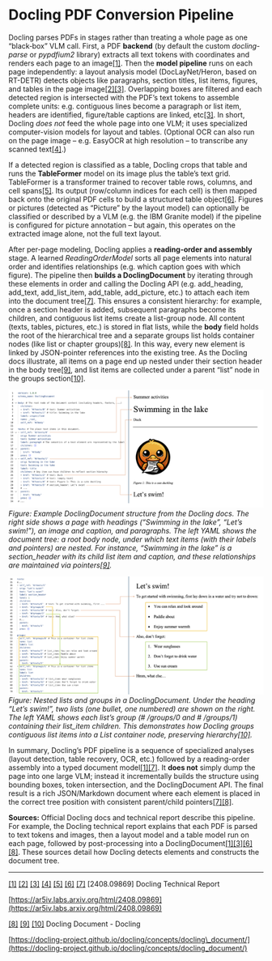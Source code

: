 # Docling PDF Conversion Pipeline

Docling parses PDFs in stages rather than treating a whole page as one “black‐box” VLM call. First, a PDF **backend** (by default the custom *docling-parse* or *pypdfium2* library) extracts all text tokens with coordinates and renders each page to an image[\[1\]](https://ar5iv.labs.arxiv.org/html/2408.09869#:~:text=Docling%20implements%20a%20linear%20pipeline,the%20document%20language%2C%20infers%20reading). Then the **model pipeline** runs on each page independently: a layout analysis model (DocLayNet/Heron, based on RT-DETR) detects objects like paragraphs, section titles, list items, figures, and tables in the page image[\[2\]](https://ar5iv.labs.arxiv.org/html/2408.09869#:~:text=Our%20layout%20analysis%20model%20is,5)[\[3\]](https://ar5iv.labs.arxiv.org/html/2408.09869#:~:text=The%20Docling%20pipeline%20feeds%20page,items%2C%20captions%2C%20figures%20or%20tables). Overlapping boxes are filtered and each detected region is intersected with the PDF’s text tokens to assemble complete units: e.g. contiguous lines become a paragraph or list item, headers are identified, figure/table captions are linked, etc[\[3\]](https://ar5iv.labs.arxiv.org/html/2408.09869#:~:text=The%20Docling%20pipeline%20feeds%20page,items%2C%20captions%2C%20figures%20or%20tables). In short, Docling *does not* feed the whole page into one VLM; it uses specialized computer-vision models for layout and tables. (Optional OCR can also run on the page image – e.g. EasyOCR at high resolution – to transcribe any scanned text[\[4\]](https://ar5iv.labs.arxiv.org/html/2408.09869#:~:text=).)

If a detected region is classified as a table, Docling crops that table and runs the **TableFormer** model on its image plus the table’s text grid. TableFormer is a transformer trained to recover table rows, columns, and cell spans[\[5\]](https://ar5iv.labs.arxiv.org/html/2408.09869#:~:text=The%20TableFormer%20model%C2%A0,inference%2C%20our%20implementation%20relies%20on). Its output (row/column indices for each cell) is then mapped back onto the original PDF cells to build a structured table object[\[6\]](https://ar5iv.labs.arxiv.org/html/2408.09869#:~:text=The%20Docling%20pipeline%20feeds%20all,be%20processed%20on%20a%20standard). Figures or pictures (detected as “Picture” by the layout model) can optionally be classified or described by a VLM (e.g. the IBM Granite model) if the pipeline is configured for picture annotation – but again, this operates on the extracted image alone, not the full text layout.

After per-page modeling, Docling applies a **reading-order and assembly** stage. A learned *ReadingOrderModel* sorts all page elements into natural order and identifies relationships (e.g. which caption goes with which figure). The pipeline then **builds a DoclingDocument** by iterating through these elements in order and calling the Docling API (e.g. add\_heading, add\_text, add\_list\_item, add\_table, add\_picture, etc.) to attach each item into the document tree[\[7\]](https://ar5iv.labs.arxiv.org/html/2408.09869#:~:text=3). This ensures a consistent hierarchy: for example, once a section header is added, subsequent paragraphs become its children, and contiguous list items create a list-group node. All content (texts, tables, pictures, etc.) is stored in flat lists, while the **body** field holds the root of the hierarchical tree and a separate groups list holds container nodes (like list or chapter groups)[\[8\]](https://docling-project.github.io/docling/concepts/docling_document/#:~:text=All%20of%20the%20above%20fields,and%20children%20through%20JSON%20pointers). In this way, every new element is linked by JSON-pointer references into the existing tree. As the Docling docs illustrate, all items on a page end up nested under their section header in the body tree[\[9\]](https://docling-project.github.io/docling/concepts/docling_document/#:~:text=Below%20example%20shows%20how%20all,texts%2F1), and list items are collected under a parent “list” node in the groups section[\[10\]](https://docling-project.github.io/docling/concepts/docling_document/#:~:text=Grouping).

![image1](image_1.png)  
*Figure: Example DoclingDocument structure from the Docling docs. The right side shows a page with headings (“Swimming in the lake”, “Let’s swim\!”), an image and caption, and paragraphs. The left YAML shows the document tree: a root body node, under which text items (with their labels and pointers) are nested. For instance, “Swimming in the lake” is a section\_header with its child list item and caption, and these relationships are maintained via pointers[\[9\]](https://docling-project.github.io/docling/concepts/docling_document/#:~:text=Below%20example%20shows%20how%20all,texts%2F1).*

![image2](image_2.png)
*Figure: Nested lists and groups in a DoclingDocument. Under the heading “Let’s swim\!”, two lists (one bullet, one numbered) are shown on the right. The left YAML shows each list’s group (\# /groups/0 and \# /groups/1) containing their list\_item children. This demonstrates how Docling groups contiguous list items into a List container node, preserving hierarchy[\[10\]](https://docling-project.github.io/docling/concepts/docling_document/#:~:text=Grouping).*

In summary, Docling’s PDF pipeline is a sequence of specialized analyses (layout detection, table recovery, OCR, etc.) followed by a reading-order assembly into a typed document model[\[1\]](https://ar5iv.labs.arxiv.org/html/2408.09869#:~:text=Docling%20implements%20a%20linear%20pipeline,the%20document%20language%2C%20infers%20reading)[\[7\]](https://ar5iv.labs.arxiv.org/html/2408.09869#:~:text=3). It **does not** simply dump the page into one large VLM; instead it incrementally builds the structure using bounding boxes, token intersection, and the DoclingDocument API. The final result is a rich JSON/Markdown document where each element is placed in the correct tree position with consistent parent/child pointers[\[7\]](https://ar5iv.labs.arxiv.org/html/2408.09869#:~:text=3)[\[8\]](https://docling-project.github.io/docling/concepts/docling_document/#:~:text=All%20of%20the%20above%20fields,and%20children%20through%20JSON%20pointers).

**Sources:** Official Docling docs and technical report describe this pipeline. For example, the Docling technical report explains that each PDF is parsed to text tokens and images, then a layout model and a table model run on each page, followed by post-processing into a DoclingDocument[\[1\]](https://ar5iv.labs.arxiv.org/html/2408.09869#:~:text=Docling%20implements%20a%20linear%20pipeline,the%20document%20language%2C%20infers%20reading)[\[3\]](https://ar5iv.labs.arxiv.org/html/2408.09869#:~:text=The%20Docling%20pipeline%20feeds%20page,items%2C%20captions%2C%20figures%20or%20tables)[\[6\]](https://ar5iv.labs.arxiv.org/html/2408.09869#:~:text=The%20Docling%20pipeline%20feeds%20all,be%20processed%20on%20a%20standard)[\[8\]](https://docling-project.github.io/docling/concepts/docling_document/#:~:text=All%20of%20the%20above%20fields,and%20children%20through%20JSON%20pointers). These sources detail how Docling detects elements and constructs the document tree.

---

[\[1\]](https://ar5iv.labs.arxiv.org/html/2408.09869#:~:text=Docling%20implements%20a%20linear%20pipeline,the%20document%20language%2C%20infers%20reading) [\[2\]](https://ar5iv.labs.arxiv.org/html/2408.09869#:~:text=Our%20layout%20analysis%20model%20is,5) [\[3\]](https://ar5iv.labs.arxiv.org/html/2408.09869#:~:text=The%20Docling%20pipeline%20feeds%20page,items%2C%20captions%2C%20figures%20or%20tables) [\[4\]](https://ar5iv.labs.arxiv.org/html/2408.09869#:~:text=) [\[5\]](https://ar5iv.labs.arxiv.org/html/2408.09869#:~:text=The%20TableFormer%20model%C2%A0,inference%2C%20our%20implementation%20relies%20on) [\[6\]](https://ar5iv.labs.arxiv.org/html/2408.09869#:~:text=The%20Docling%20pipeline%20feeds%20all,be%20processed%20on%20a%20standard) [\[7\]](https://ar5iv.labs.arxiv.org/html/2408.09869#:~:text=3) \[2408.09869\] Docling Technical Report

[https://ar5iv.labs.arxiv.org/html/2408.09869](https://ar5iv.labs.arxiv.org/html/2408.09869)

[\[8\]](https://docling-project.github.io/docling/concepts/docling_document/#:~:text=All%20of%20the%20above%20fields,and%20children%20through%20JSON%20pointers) [\[9\]](https://docling-project.github.io/docling/concepts/docling_document/#:~:text=Below%20example%20shows%20how%20all,texts%2F1) [\[10\]](https://docling-project.github.io/docling/concepts/docling_document/#:~:text=Grouping) Docling Document \- Docling

[https://docling-project.github.io/docling/concepts/docling\_document/](https://docling-project.github.io/docling/concepts/docling_document/)
